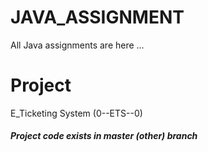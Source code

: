 # JAVA_ASSIGNMENT
All Java assignments are here ...

# Project 
E_Ticketing System (0--ETS--0)
#### *Project code exists in master (other) branch*
